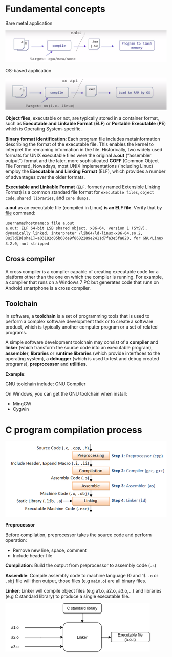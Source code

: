 # Fundamental concepts

Bare metal application

![](../Environment/Images/bare_mental_application.PNG)

OS-based application

![](../Environment/Images/os_based_application.PNG)

**Object files**, executable or not, are typically stored in a container format, such as **Executable and Linkable Format** (**ELF**) or **Portable Executable** (**PE**) which is Operating System-specific.

**Binary format identification**: Each program file includes metainformation describing the format of the executable file. This enables the kernel to interpret the remaining information in the file. Historically, two widely used formats for UNIX executable files were the original **a.out** (“assembler output”) format and the later, more sophisticated **COFF** (Common Object File Format). Nowadays, most UNIX implementations (including Linux) employ the **Executable and Linking Format** (ELF), which provides a number of advantages over the older formats.

**Executable and Linkable Format** (``ELF``, formerly named Extensible Linking Format) is a common standard file format for ``executable files``, ``object code``, ``shared libraries``, and ``core dumps``.

**a.out** as an executable file (compiled in Linux) **is an ELF file**. Verify that by [file](https://github.com/TranPhucVinh/Linux-Shell/blob/master/Physical%20layer/File%20system/Read%20operations.md#file) command:
```
username@hostname:$ file a.out
a.out: ELF 64-bit LSB shared object, x86-64, version 1 (SYSV), dynamically linked, interpreter /lib64/ld-linux-x86-64.so.2, BuildID[sha1]=a03182d85b68de9f8682289e2411d7fa3e5fa820, for GNU/Linux 3.2.0, not stripped
```
## Cross compiler

A cross compiler is a compiler capable of creating executable code for a platform other than the one on which the compiler is running. For example, a compiler that runs on a Windows 7 PC but generates code that runs on Android smartphone is a cross compiler.

## Toolchain

In software, a **toolchain** is a set of programming tools that is used to perform a complex software development task or to create a software product, which is typically another computer program or a set of related programs.

A simple software development toolchain may consist of a **compiler** and **linker** (which transform the source code into an executable program), **assembler**, **libraries** or **runtime libraries** (which provide interfaces to the operating system), a **debugger** (which is used to test and debug created programs), **preprocessor** and **utilities**.

**Example**:

GNU toolchain include: GNU Compiler

On Windows, you can get the GNU toolchain when install:
* MingGW
* Cygwin
# C program compilation process

![](../Environment/Images/gcc_compilation_process.png)

**Preprocessor**

Before compilation, preprocessor takes the source code and perform operation:
* Remove new line, space, comment
* Include header file

**Compilation**: Build the output from preprocessor to assembly code (``.s``)

**Assemble**: Compile assembly code to machine language (0 and 1). ``.o`` or ``.obj`` file will then output, those files (e.g ``main.o``) are all binary files.

**Linker**: Linker will compile object files (e.g a1.o, a2.o, a3.o,...) and libraries (e.g C standard library) to produce a single executable file.

![](../Environment/Images/linker.png)